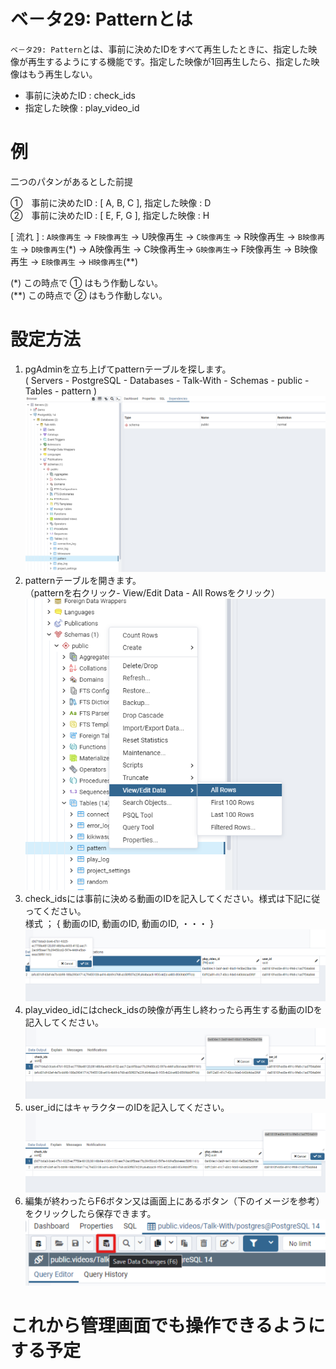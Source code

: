 # ベ－タ29: Patternとは

`ベ－タ29: Pattern`とは、事前に決めたIDをすべて再生したときに、指定した映像が再生するようにする機能です。指定した映像が1回再生したら、指定した映像はもう再生しない。  
* 事前に決めたID : check_ids  
* 指定した映像 : play_video_id

# 例
二つのパタンがあるとした前提  

①　事前に決めたID : [ A, B, C ],  指定した映像 : D  
②　事前に決めたID : [ E, F, G ],  指定した映像 : H
  
  [ 流れ ] : `A映像再生` → `F映像再生` →  U映像再生 → `C映像再生` → R映像再生 → `B映像再生` → `D映像再生`(*) → A映像再生 → C映像再生→ `G映像再生`→ F映像再生 → B映像再生 → `E映像再生` → `H映像再生`(**)

  (*) この時点で ① はもう作動しない。  
  (**) この時点で ② はもう作動しない。  

# 設定方法

1. pgAdminを立ち上げてpatternテーブルを探します。   
( Servers - PostgreSQL - Databases - Talk-With - Schemas - public - Tables - pattern )
   ![インストール画面2](./images/pg/functional_description_Img/pattern/pgAdmin.png)
2. patternテーブルを開きます。  
（patternを右クリック- View/Edit Data - All Rowsをクリック）
   ![インストール画面2](./images/pg/pgadmin/open_the_pattern_table.png)
3. check_idsには事前に決める動画のIDを記入してください。様式は下記に従ってください。  
   様式 ； { 動画のID, 動画のID, 動画のID, ・・・ }
  ![インストール画面2](./images/pg/functional_description_Img/pattern/check_ids.png)
4. play_video_idにはcheck_idsの映像が再生し終わったら再生する動画のIDを記入してください。
  ![インストール画面2](./images/pg/functional_description_Img/pattern/play_video_id.png) 
5. user_idにはキャラクターのIDを記入してください。
  ![インストール画面2](./images/pg/functional_description_Img/pattern/user_id.png) 
6. 編集が終わったらF6ボタン又は画面上にあるボタン（下のイメージを参考）をクリックしたら保存できます。
   ![インストール画面2](./images/pg/pgadmin/save_data(F6).png)


# これから管理画面でも操作できるようにする予定